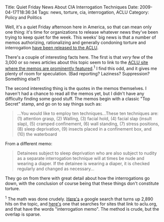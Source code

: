 Title: Quiet Friday News About CIA Interrogation Techniques
Date: 2009-04-17T18:36:34
Tags: news, torture, cia, interrogation, ACLU
Category: Policy and Politics

Well, it's a quiet Friday afternoon here in America, so that can mean only one thing: it's time for organizations to release whatever news they've been trying to keep quiet for the week. This weeks' big news is that a number of memos authorizing, rationalizing and generally condoning torture and interrogation <a href="http://news.google.com/news?pz=1&ncl=1334762857&topic=h">have been released to the ACLU</a>. 

There's a couple of interesting facts here.  The first is that *very* few of the 3,000 or so news articles about this topic seem to link to the <a href="http://www.aclu.org/safefree/general/olc_memos.html">ACLU site where the memos are prominently featured</a>.<sup>1</sup> I find this odd, and it gives me plenty of room for speculation. (Bad reporting? Laziness? Suppression? Something else?)

The second interesting thing is the quotes in the memos themselves. I haven't had a chance to read all the memos yet, but I didn't have any difficulty finding some good stuff. The memos begin with a classic "Top Secret" stamp, and go on to say things such as:<blockquote>...You would like to employ ten techniques...These ten techniques are: (1) attention grasp, (2) Walling, (3) facial hold, (4) facial slap (insult slap), (5) cramped confinement, (6) wall standing, (7) stress positions, (8) sleep deprivation, (9) insects placed in a confinement box, and (10) the waterboard</blockquote>
From a different memo:<blockquote>Detainees subject to sleep deprivation who are also subject to nudity as a separate interrogation technique will at times be nude and wearing a diaper. If the detainee is wearing a diaper, it is checked regularly and changed as necessary...</blockquote>

They go on from there with great detail about how the interrogations go down, with the conclusion of course being that these things don't constitute torture.

<sup>1</sup> The math was done crudely. <a href="http://news.google.com/news?pz=1&ncl=1334762857&topic=h">Here's</a> a google search that turns up 2,890 hits on the topic, and <a href="http://www.google.com/search?hl=en&num=20&q=link%3Ahttp%3A%2F%2Fwww.aclu.org%2Fsafefree%2Fgeneral%2Folc_memos.html+interrogation+memo&btnG=Search">here's</a> one that searches for sites that link to aclu.org, and that have the words "interrogation memo". The method is crude, but the overlap is sparse.
